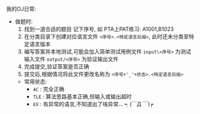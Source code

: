 我的OJ日常:
- 做题时:
  1. 找到一道合适的题目 记下序号, 如 PTA上PAT练习: A1001,B1023
  2. 在分类目录下创建对应语言文件 `<序号>.<特定语言后缀>`, 此时还未分类至特定语言版本
  3. 编写答案并本地测试,可能会加入简单测试用例文件 `input\<序号>` 为测试输入文件 `output/<序号>` 为验证输出文件
  4. 完成提交,验证答案是否正确
  5. 提交后,根据情况将此文件更改名称为 `<序号+'_'+状态>.<特定语言后缀>`
  - 常用状态:
    - `AC`  : 完全正确
    - `TLE` : 算法思路基本正确,但输入或输出超时
    - `EX`  : 有异常的语言,不知道出了啥异常... ┑(￣Д ￣)┍ 



